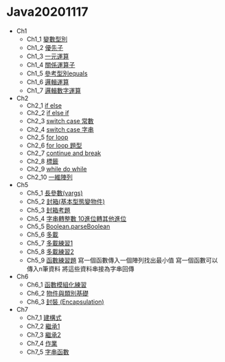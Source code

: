 # Java20201117
+ Ch1
  * Ch1_1 [變數型別](https://github.com/xvpowerg/java20201117/blob/main/ch1_20201117/Ch1_1.java)
  * Ch1_2 [優先子](https://github.com/xvpowerg/java20201117/blob/main/ch1_20201117/Ch1_2.java)
  * Ch1_3 [一元運算](https://github.com/xvpowerg/java20201117/blob/main/ch1_20201117/Ch1_3.java)
  * Ch1_4 [關係運算子](https://github.com/xvpowerg/java20201117/blob/main/ch1_20201117/Ch1_4.java)
  * Ch1_5 [參考型別equals](https://github.com/xvpowerg/java20201117/blob/main/ch1_20201117/Ch1_5.java)
  * Ch1_6 [邏輯運算](https://github.com/xvpowerg/java20201117/blob/main/ch1_20201117/Ch1_6.java)
  * Ch1_7 [邏輯數字運算](https://github.com/xvpowerg/java20201117/blob/main/ch1_20201117/Ch1_7.java)
+ Ch2
  * Ch2_1 [if else](https://github.com/xvpowerg/java20201117/blob/main/ch2_20201119/Ch2_1.java)
  * Ch2_2 [if else if](https://github.com/xvpowerg/java20201117/blob/main/ch2_20201119/Ch2_2.java)
  * Ch2_3 [switch case 常數](https://github.com/xvpowerg/java20201117/blob/main/ch2_20201119/Ch2_3.java)
  * Ch2_4 [switch case 字串](https://github.com/xvpowerg/java20201117/blob/main/ch2_20201119/Ch2_4.java)
  * Ch2_5 [for loop](https://github.com/xvpowerg/java20201117/blob/main/ch2_20201119/Ch2_5.java)
  * Ch2_6 [for loop 題型](https://github.com/xvpowerg/java20201117/blob/main/ch2_20201119/Ch2_6.java)
  * Ch2_7 [continue and break](https://github.com/xvpowerg/java20201117/blob/main/ch2_20201119/Ch2_7.java)
  * Ch2_8 [標籤](https://github.com/xvpowerg/java20201117/blob/main/ch2_20201119/Ch2_8.java)
  * Ch2_9 [while do while](https://github.com/xvpowerg/java20201117/blob/main/ch2_20201119/Ch2_9.java)
  * Ch2_10 [一維陣列](https://github.com/xvpowerg/java20201117/blob/main/ch2_20201119/Ch2_10.java)
+ Ch5
   * Ch5_1 [長參數(vargs)](https://github.com/xvpowerg/java20201117/blob/main/ch5_20201201/Ch5_1.java)
   * Ch5_2 [封箱(基本型態變物件)](https://github.com/xvpowerg/java20201117/blob/main/ch5_20201201/Ch5_2.java)
   * Ch5_3 [封箱考題](https://github.com/xvpowerg/java20201117/blob/main/ch5_20201201/Ch5_3.java)
   * Ch5_4 [字串轉整數 10進位轉其他進位](https://github.com/xvpowerg/java20201117/blob/main/ch5_20201201/Ch5_4.java)
   * Ch5_5 [Boolean.parseBoolean](https://github.com/xvpowerg/java20201117/blob/main/ch5_20201201/Ch5_5.java)
   * Ch5_6 [多載](https://github.com/xvpowerg/java20201117/blob/main/ch5_20201201/Ch5_6.java)
   * Ch5_7 [多載練習1](https://github.com/xvpowerg/java20201117/blob/main/ch5_20201201/Ch5_7.java)
   * Ch5_8 [多載練習2](https://github.com/xvpowerg/java20201117/blob/main/ch5_20201201/Ch5_8.java)
   * Ch5_9 [函數練習題](https://github.com/xvpowerg/java20201117/blob/main/ch5_20201201/Ch5_9.java) 寫一個函數傳入一個陣列找出最小值 寫一個函數可以傳入n筆資料 將這些資料串接為字串回傳
+ Ch6
   * Ch6_1 [函數模組化練習](https://github.com/xvpowerg/java20201117/blob/main/ch5_20201201/Ch6_1.java)
   * Ch6_2 [物件與類別基礎](https://github.com/xvpowerg/java20201117/blob/main/ch5_20201201/Ch6_2.java)
   * Ch6_3 [封裝 (Encapsulation)](https://github.com/xvpowerg/java20201117/blob/main/ch5_20201201/Ch6_3.java)
+ Ch7
   * Ch7_1 [建構式](https://github.com/xvpowerg/java20201117/blob/main/ch7_20201208/Ch7_1.java)
   * Ch7_2 [繼承1](https://github.com/xvpowerg/java20201117/blob/main/ch7_20201208/Ch7_2.java)
   * Ch7_3 [繼承2](https://github.com/xvpowerg/java20201117/blob/main/ch7_20201208/Ch7_3.java)
   * Ch7_4 [作業](https://github.com/xvpowerg/java20201117/blob/main/ch7_20201208/Ch7_4.java)
   * Ch7_5 [字串函數](https://github.com/xvpowerg/java20201117/blob/main/ch7_20201208/Ch7_5.java)
   
